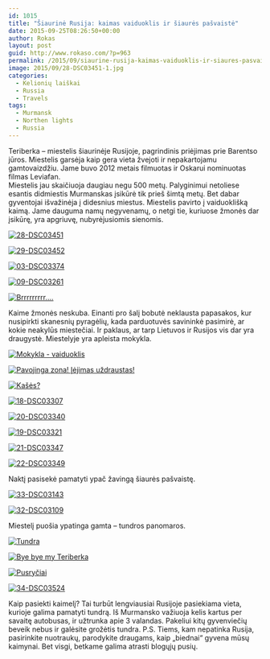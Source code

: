 ```yaml
---
id: 1015
title: "Šiaurinė Rusija: kaimas vaiduoklis ir šiaurės pašvaistė"
date: 2015-09-25T08:26:50+00:00
author: Rokas
layout: post
guid: http://www.rokaso.com/?p=963
permalink: /2015/09/siaurine-rusija-kaimas-vaiduoklis-ir-siaures-pasvaiste-5/
image: 2015/09/28-DSC03451-1.jpg
categories:
  - Kelionių laiškai
  - Russia
  - Travels
tags:
  - Murmansk
  - Northen lights
  - Russia
---
```


Teriberka – miestelis šiaurinėje Rusijoje, pagrindinis priėjimas prie Barentso jūros. Miestelis garsėja kaip gera vieta žvejoti ir nepakartojamu gamtovaizdžiu. Jame buvo 2012 metais filmuotas ir Oskarui nominuotas filmas Leviafan.  
Miestelis jau skaičiuoja daugiau negu 500 metų. Palyginimui netoliese esantis didmiestis Murmanskas įsikūrė tik prieš šimtą metų. Bet dabar gyventojai išvažinėja į didesnius miestus. Miestelis pavirto į vaiduoklišką kaimą. Jame dauguma namų negyvenamų, o netgi tie, kuriuose žmonės dar įsikūrę, yra apgriuvę, nubyrėjusiomis sienomis.

[![28-DSC03451](https://images.rokaso.com/2015/09/28-DSC03451-1023x682.jpg)](https://images.rokaso.com/2015/09/28-DSC03451.jpg)

[![29-DSC03452](https://images.rokaso.com/2015/09/29-DSC03452-1023x682.jpg)](https://images.rokaso.com/2015/09/29-DSC03452.jpg)

[![03-DSC03374](https://images.rokaso.com/2015/09/03-DSC03374-1023x682.jpg)](https://images.rokaso.com/2015/09/03-DSC03374.jpg)

[![09-DSC03261](https://images.rokaso.com/2015/09/09-DSC03261-1023x682.jpg)](https://images.rokaso.com/2015/09/09-DSC03261.jpg)

[![Brrrrrrrrr....](https://images.rokaso.com/2015/09/07-DSC03445-682x1023.jpg)](https://images.rokaso.com/2015/09/07-DSC03445.jpg)

Kaime žmonės neskuba. Einanti pro šalį bobutė neklausta papasakos, kur nusipirkti skanesnių pyragėlių, kada parduotuvės savininkė pasimirė, ar kokie neakylūs miestečiai. Ir paklaus, ar tarp Lietuvos ir Rusijos vis dar yra draugystė. Miestelyje yra apleista mokykla.

[![Mokykla - vaiduoklis](https://images.rokaso.com/2015/09/15-DSC033731-1023x682.jpg)](https://images.rokaso.com/2015/09/15-DSC033731.jpg)

[![Pavojinga zona! Įėjimas uždraustas!](https://images.rokaso.com/2015/09/16-DSC033001-682x1023.jpg)](https://images.rokaso.com/2015/09/16-DSC033001.jpg)

[![Kašės?](https://images.rokaso.com/2015/09/17-DSC032931-1023x682.jpg)](https://images.rokaso.com/2015/09/17-DSC032931.jpg)

[![18-DSC03307](https://images.rokaso.com/2015/09/18-DSC033071-682x1023.jpg)](https://images.rokaso.com/2015/09/18-DSC033071.jpg)

[![20-DSC03340](https://images.rokaso.com/2015/09/20-DSC033401-1023x682.jpg)](https://images.rokaso.com/2015/09/20-DSC033401.jpg)

[![19-DSC03321](https://images.rokaso.com/2015/09/19-DSC033211-1023x682.jpg)](https://images.rokaso.com/2015/09/19-DSC033211.jpg)

[![21-DSC03347](https://images.rokaso.com/2015/09/21-DSC033471-1023x682.jpg)](https://images.rokaso.com/2015/09/21-DSC033471.jpg)

[![22-DSC03349](https://images.rokaso.com/2015/09/22-DSC033491-1023x682.jpg)](https://images.rokaso.com/2015/09/22-DSC033491.jpg)

Naktį pasisekė pamatyti ypač žavingą šiaurės pašvaistę.

[![33-DSC03143](https://images.rokaso.com/2015/09/33-DSC031431-1023x682.jpg)](https://images.rokaso.com/2015/09/33-DSC031431.jpg)

[![32-DSC03109](https://images.rokaso.com/2015/09/32-DSC031091-682x1023.jpg)](https://images.rokaso.com/2015/09/32-DSC031091.jpg)

Miestelį puošia ypatinga gamta – tundros panomaros.

[![Tundra](https://images.rokaso.com/2015/09/37-DSC035601-1023x682.jpg)](https://images.rokaso.com/2015/09/37-DSC035601.jpg)

[![Bye bye my Teriberka](https://images.rokaso.com/2015/09/36-DSC031661-1023x682.jpg)](https://images.rokaso.com/2015/09/36-DSC031661.jpg)

[![Pusryčiai](https://images.rokaso.com/2015/09/35-DSC035261-1023x682.jpg)](https://images.rokaso.com/2015/09/35-DSC035261.jpg)

[![34-DSC03524](https://images.rokaso.com/2015/09/34-DSC035241-1023x232.jpg)](https://images.rokaso.com/2015/09/34-DSC035241.jpg)

Kaip pasiekti kaimelį? Tai turbūt lengviausiai Rusijoje pasiekiama vieta, kurioje galima pamatyti tundrą. Iš Murmansko važiuoja kelis kartus per savaitę autobusas, ir užtrunka apie 3 valandas. Pakeliui kitų gyvenviečių beveik nebus ir galėsite grožėtis tundra. P.S. Tiems, kam nepatinka Rusija, pasirinkite nuotraukų, parodykite draugams, kaip „biednai“ gyvena mūsų kaimynai. Bet visgi, betkame galima atrasti blogųjų pusių.
